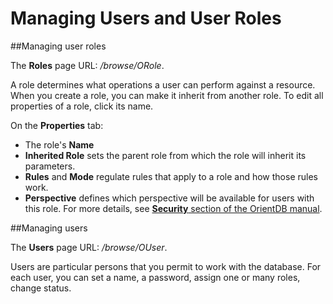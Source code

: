 # Managing Users and User Roles

##Managing user roles

The **Roles** page URL: */browse/ORole*.

A role determines what operations a user can perform against a resource. When you create a role, you can make it inherit from another role. To edit all properties of a role, click its name. 

On the **Properties** tab:
* The role's **Name** 
* **Inherited Role** sets the parent role from which the role will inherit its parameters.
* **Rules** and **Mode** regulate rules that apply to a role and how those rules work. 
* **Perspective** defines which perspective will be available for users with this role.
For more details, see [**Security** section of the OrientDB manual](http://orientdb.com/docs/last/Studio-Security.html).

##Managing users

The **Users** page URL: */browse/OUser*.

Users are particular persons that you permit to work with the database. For each user, you can set a name, a password, assign one or many roles, change status.

